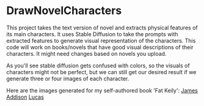 # DrawNovelCharacters
This project takes the text version of novel and extracts physical features of its main characters. It uses Stable Diffusion to take the prompts with extracted features to generate visual representation of the characters. This code will work on books/novels that have good visual descriptions of their characters. It might need changes based on novels you upload.

As you'll see stable diffusion gets confused with colors, so the visuals of characters might not be perfect, but we can still get our desired result if we generate three or four images of each character.

Here are the images generated for my self-authored book 'Fat Keily':
[James](James.PNG)
[Addison](Addison.PNG)
[Lucas](Lucas.PNG)

